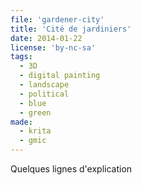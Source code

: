 ```yaml
---
file: 'gardener-city'
title: 'Cité de jardiniers'
date: 2014-01-22
license: 'by-nc-sa'
tags:
  - 3D
  - digital painting
  - landscape
  - political
  - blue
  - green
made:
  - krita
  - gmic
---
```


Quelques lignes d'explication

